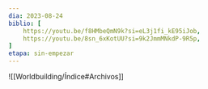 ```yaml
---
dia: 2023-08-24
biblio: [
	https://youtu.be/f8HMbeQmN9k?si=eL3j1fi_kE95iJob,
	https://youtu.be/8sn_6xKotUU?si=9k2JmmMNkdP-9R5p,
]
etapa: sin-empezar
---
```









![[Worldbuilding/Índice#Archivos]]